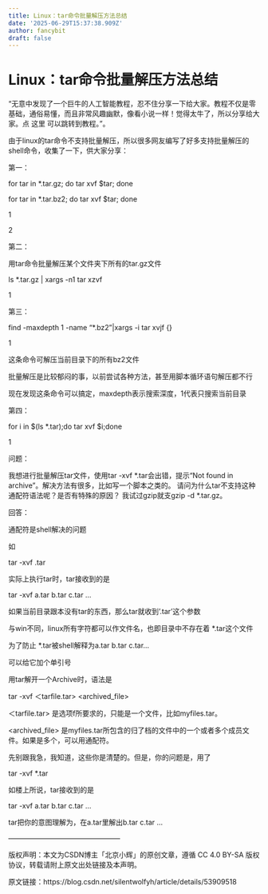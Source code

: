 ```yaml
---
title: Linux：tar命令批量解压方法总结
date: '2025-06-29T15:37:38.909Z'
author: fancybit
draft: false
---
```

<div class="header"><h1 class="single-title animate__animated animate__pulse animate__faster">Linux：tar命令批量解压方法总结</h1></div>

<div class="content" id="content"><p>“无意中发现了一个巨牛的人工智能教程，忍不住分享一下给大家。教程不仅是零基础，通俗易懂，而且非常风趣幽默，像看小说一样！觉得太牛了，所以分享给大家。点 这里 可以跳转到教程。”。</p><p>由于linux的tar命令不支持批量解压，所以很多网友编写了好多支持批量解压的shell命令，收集了一下，供大家分享：</p><p>第一：</p><p>for tar in *.tar.gz; do tar xvf $tar; done</p><p>for tar in *.tar.bz2; do tar xvf $tar; done</p><p>1</p><p>2</p><p>第二：</p><p>用tar命令批量解压某个文件夹下所有的tar.gz文件</p><p>ls *.tar.gz | xargs -n1 tar xzvf</p><p>1</p><p>第三：</p><p>find -maxdepth 1 -name “*.bz2”|xargs -i tar xvjf {}</p><p>1</p><p>这条命令可解压当前目录下的所有bz2文件</p><p>批量解压是比较郁闷的事，以前尝试各种方法，甚至用脚本循环语句解压都不行</p><p>现在发现这条命令可以搞定，maxdepth表示搜索深度，1代表只搜索当前目录</p><p>第四：</p><p>for i in $(ls *.tar);do tar xvf $i;done</p><p>1</p><p>问题：</p><p>我想进行批量解压tar文件，使用tar -xvf *.tar会出错，提示“Not found in archive”。解决方法有很多，比如写一个脚本之类的。 请问为什么tar不支持这种通配符语法呢？是否有特殊的原因？ 我试过gzip就支gzip -d *.tar.gz。</p><p>回答：</p><p>通配符是shell解决的问题</p><p>如</p><p>tar -xvf .tar</p><p>实际上执行tar时，tar接收到的是</p><p>tar -xvf a.tar b.tar c.tar …</p><p>如果当前目录跟本没有tar的东西，那么tar就收到’.tar’这个参数</p><p>与win不同，linux所有字符都可以作文件名，也即目录中不存在着 *.tar这个文件</p><p>为了防止 *.tar被shell解释为a.tar b.tar c.tar…</p><p>可以给它加个单引号</p><p>用tar解开一个Archive时，语法是</p><p>tar -xvf ＜tarfile.tar&gt; &lt;archived_file&gt;</p><p>＜tarfile.tar&gt; 是选项f所要求的，只能是一个文件，比如myfiles.tar。</p><p>&lt;archived_file&gt; 是myfiles.tar所包含的归了档的文件中的一个或者多个成员文件。如果是多个，可以用通配符。</p><p>先别跟我急，我知道，这些你是清楚的。但是，你的问题是，用了</p><p>tar -xvf *.tar</p><p>如楼上所说，tar接收到的是</p><p>tar -xvf a.tar b.tar c.tar …</p><p>tar把你的意图理解为，在a.tar里解出b.tar c.tar …</p><p>————————————————</p><p>版权声明：本文为CSDN博主「北京小辉」的原创文章，遵循 CC 4.0 BY-SA 版权协议，转载请附上原文出处链接及本声明。</p><p>原文链接：https://blog.csdn.net/silentwolfyh/article/details/53909518</p><!-- raw HTML omitted --></div>

